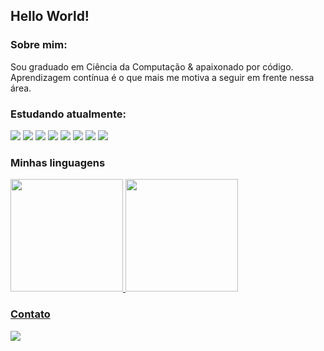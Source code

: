 <!--
**carlosrsantos/carlosrsantos** is a ✨ _special_ ✨ repository because its `README.md` (this file) appears on your GitHub profile.

Here are some ideas to get you started:

- 🔭 I’m currently working on ...
- 🌱 I’m currently learning ...
- 👯 I’m looking to collaborate on ...
- 🤔 I’m looking for help with ...
- 💬 Ask me about ...
- 📫 How to reach me: ...
- 😄 Pronouns: ...
- ⚡ Fun fact: ...
-->

## Hello World!

### Sobre mim:

  Sou graduado em Ciência da Computação & apaixonado por código.
  Aprendizagem contínua é o que mais me motiva a seguir em frente nessa área.

### Estudando atualmente:
<div>
  <img src="https://img.shields.io/badge/C%23-239120?style=for-the-badge&logo=c-sharp&logoColor=white" />
  <img src="https://img.shields.io/badge/.NET-512BD4?style=for-the-badge&logo=dotnet&logoColor=white" />
  <img src="https://img.shields.io/badge/Microsoft%20SQL%20Server-CC2927?style=for-the-badge&logo=microsoft%20sql%20server&logoColor=white" />
  <img src="https://img.shields.io/badge/MongoDB-4EA94B?style=for-the-badge&logo=mongodb&logoColor=white" />
  <img src="https://img.shields.io/badge/Docker-1E90FF?style=for-the-badge&logo=docker&logoColor=white" />
  <img src="https://img.shields.io/badge/golang-87CEFA?style=for-the-badge&logo=go&logoColor=black" />
  <img src="https://img.shields.io/badge/Vue.js-35495E?style=for-the-badge&logo=vue.js&logoColor=4FC08D" />
  <img src="https://img.shields.io/badge/TypeScript-3178C6?logo=TypeScript&logoColor=FFF" />
</div>

### Minhas linguagens
<div>
<a href="https://github.com/seu-usuário-aqui">
<img height="180em" src="https://github-readme-stats.vercel.app/api/top-langs/?username=carlosrsantos&layout=compact&langs_count=7&theme=dracula"/>
<img height="180em" src="https://github-readme-stats.vercel.app/api?username=carlosrsantos&show_icons=true&theme=dracula&include_all_commits=true&count_private=true"/>
</div>

### Contato
<div>
<a href="https://www.linkedin.com/in/carlos-rodrigues-b0961951/" target="_blank"><img src="https://img.shields.io/badge/-LinkedIn-%230077B5?style=for-the-badge&logo=linkedin&logoColor=white" target="_blank"></a>

</div>
